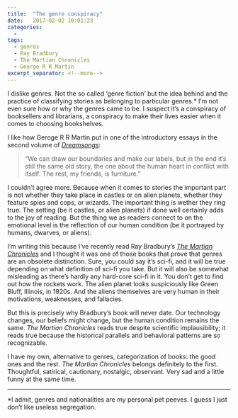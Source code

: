 ```yaml
---
title:  "The genre conspiracy"
date:   2017-02-02 10:01:23
categories:
  -
tags:
  - genres
  - Ray Bradbury
  - The Martian Chronicles
  - George R R Martin
excerpt_separator: <!--more-->
---
```

I dislike genres. Not the so called ‘genre fiction’ but the idea behind and the practice of classifying stories as belonging to particular genres.\* I’m not even sure how or why the genres came to be. I suspect it’s a conspiracy of booksellers and librarians, a conspiracy to make their lives easier when it comes to choosing bookshelves.<!--more-->

I like how Geroge R R Martin put in one of the introductory essays in the second volume of *[Dreamsongs](http://amzn.to/2kvocfL)*:

>“We can draw our boundaries and make our labels, but in the end it’s still the same old story, the one about the human heart in conflict with itself. The rest, my friends, is furniture.”

I couldn’t agree more. Because when it comes to stories the important part is not whether they take place in castles or on alien planets, whether they feature spies and cops, or wizards. The important thing is wether they ring true. The setting (be it castles, or alien planets) if done well certainly adds to the joy of reading. But the thing we as readers connect to on the emotional level is the reflection of our human condition (be it portrayed by humans, dwarves, or aliens).

I’m writing this because I’ve recently read Ray Bradbury’s *[The Martian Chronicles](http://amzn.to/2kZqm4f)* and I thought it was one of those books that prove that genres are an obsolete distinction. Sure, you could say it’s sci-fi, and it will be true depending on what definition of sci-fi you take. But it will also be somewhat misleading as there’s hardly any hard-core sci-fi in it. You don’t get to find out how the rockets work. The alien planet looks suspiciously like Green Bluff, Illinois, in 1920s. And the aliens themselves are very human in their motivations, weaknesses, and fallacies.

But this is precisely why Bradbury’s book will never date. Our technology changes, our beliefs might change, but the human condition remains the same. *The Martian Chronicles* reads true despite scientific implausibility; it reads true because the historical parallels and behavioral patterns are so recognizable.

I have my own, alternative to genres, categorization of books: the good ones and the rest. *The Martian Chronicles* belongs definitely to the first. Thoughtful, satirical, cautionary, nostalgic, observant. Very sad and a little funny at the same time.

<hr class="post-list__divider">

\*I admit, genres and nationalities are my personal pet peeves. I guess I just don’t like useless segregation.
